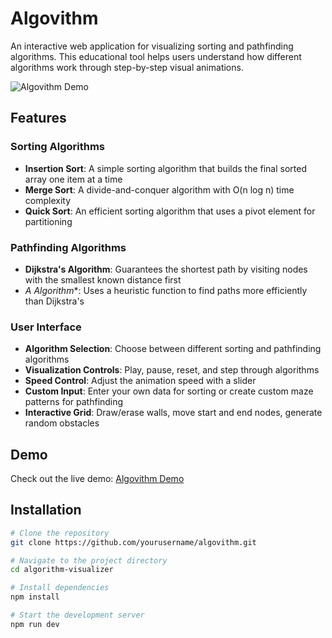 # Algovithm

An interactive web application for visualizing sorting and pathfinding algorithms. This educational tool helps users understand how different algorithms work through step-by-step visual animations.

![Algovithm Demo](https://i.ibb.co/5g9Gbc3X/Screenshot-2025-04-04-013459.png)

## Features

### Sorting Algorithms
- **Insertion Sort**: A simple sorting algorithm that builds the final sorted array one item at a time
- **Merge Sort**: A divide-and-conquer algorithm with O(n log n) time complexity
- **Quick Sort**: An efficient sorting algorithm that uses a pivot element for partitioning

### Pathfinding Algorithms
- **Dijkstra's Algorithm**: Guarantees the shortest path by visiting nodes with the smallest known distance first
- **A* Algorithm**: Uses a heuristic function to find paths more efficiently than Dijkstra's

### User Interface
- **Algorithm Selection**: Choose between different sorting and pathfinding algorithms
- **Visualization Controls**: Play, pause, reset, and step through algorithms
- **Speed Control**: Adjust the animation speed with a slider
- **Custom Input**: Enter your own data for sorting or create custom maze patterns for pathfinding
- **Interactive Grid**: Draw/erase walls, move start and end nodes, generate random obstacles

## Demo

Check out the live demo: [Algovithm Demo](https://algovithm.vercel.app/)

## Installation

```bash
# Clone the repository
git clone https://github.com/yourusername/algovithm.git

# Navigate to the project directory
cd algorithm-visualizer

# Install dependencies
npm install

# Start the development server
npm run dev
